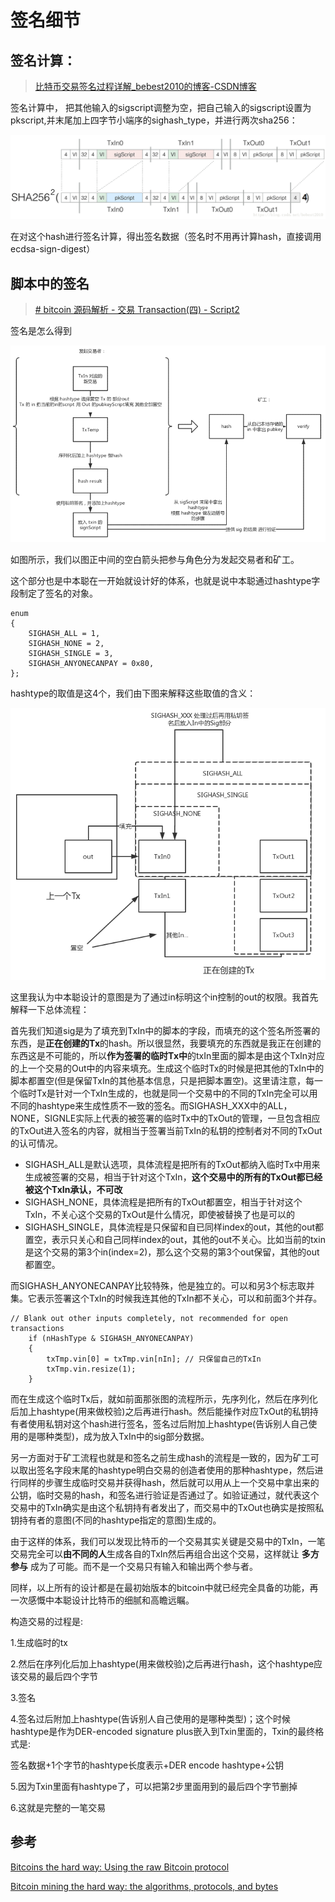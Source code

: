 # 签名细节

## 签名计算：

> [比特币交易签名过程详解_bebest2010的博客-CSDN博客](https://blog.csdn.net/bebest2010/article/details/81070071)

签名计算中， 把其他输入的sigscript调整为空，把自己输入的sigscript设置为pkscript,并末尾加上四字节小端序的sighash_type，并进行两次sha256：

![](images/sighash.png)

在对这个hash进行签名计算，得出签名数据（签名时不用再计算hash，直接调用ecdsa-sign-digest）

## **脚本中的签名**

> [# bitcoin 源码解析 - 交易 Transaction(四) - Script2](https://zhuanlan.zhihu.com/p/35684664)

签名是怎么得到

![](images/sighash2.png)

如图所示，我们以图正中间的空白箭头把参与角色分为发起交易者和矿工。

这个部分也是中本聪在一开始就设计好的体系，也就是说中本聪通过hashtype字段制定了签名的对象。

```text
enum
{
    SIGHASH_ALL = 1,
    SIGHASH_NONE = 2,
    SIGHASH_SINGLE = 3,
    SIGHASH_ANYONECANPAY = 0x80,
};
```

hashtype的取值是这4个，我们由下图来解释这些取值的含义：

![](images/sighash3.png)

这里我认为中本聪设计的意图是为了通过in标明这个in控制的out的权限。我首先解释一下总体流程：

首先我们知道sig是为了填充到TxIn中的脚本的字段，而填充的这个签名所签署的东西，是**正在创建的Tx**的hash。所以很显然，我要填充的东西就是我正在创建的东西这是不可能的，所以**作为签署的临时Tx中**的txIn里面的脚本是由这个TxIn对应的上一个交易的Out中的内容来填充。生成这个临时Tx的时候是把其他的TxIn中的脚本都置空(但是保留TxIn的其他基本信息，只是把脚本置空)。这里请注意，每一个临时Tx是针对一个TxIn生成的，也就是同一个交易中的不同的TxIn完全可以用不同的hashtype来生成性质不一致的签名。而SIGHASH_XXX中的ALL，NONE，SIGNLE实际上代表的被签署的临时Tx中的TxOut的管理，一旦包含相应的TxOut进入签名的内容，就相当于签署当前TxIn的私钥的控制者对不同的TxOut的认可情况。

- SIGHASH_ALL是默认选项，具体流程是把所有的TxOut都纳入临时Tx中用来生成被签署的交易，相当于针对这个TxIn，**这个交易中的所有的TxOut都已经被这个TxIn承认，不可改**
- SIGHASH_NONE，具体流程是把所有的TxOut都置空，相当于针对这个TxIn，不关心这个交易的TxOut是什么情况，即使被替换了也是可以的
- SIGHASH_SINGLE，具体流程是只保留和自已同样index的out，其他的out都置空，表示只关心和自己同样index的out，其他的out不关心。比如当前的txin是这个交易的第3个in(index=2)，那么这个交易的第3个out保留，其他的out都置空。

而SIGHASH_ANYONECANPAY比较特殊，他是独立的。可以和另3个标志取并集。它表示签署这个TxIn的时候我连其他的TxIn都不关心，可以和前面3个并存。

```text
// Blank out other inputs completely, not recommended for open transactions
    if (nHashType & SIGHASH_ANYONECANPAY)
    {
        txTmp.vin[0] = txTmp.vin[nIn]; // 只保留自己的TxIn
        txTmp.vin.resize(1);
    }
```

而在生成这个临时Tx后，就如前面那张图的流程所示，先序列化，然后在序列化后加上hashtype(用来做校验)之后再进行hash。然后能操作对应TxOut的私钥持有者使用私钥对这个hash进行签名，签名过后附加上hashtype(告诉别人自己使用的是哪种类型)，成为放入TxIn中的sig部分数据。

另一方面对于矿工流程也就是和签名之前生成hash的流程是一致的，因为矿工可以取出签名字段末尾的hashtype明白交易的创造者使用的那种hashtype，然后进行同样的步骤生成临时交易并获得hash，然后就可以用从上一个交易中拿出来的公钥，临时交易的hash，和签名进行验证是否通过了。如验证通过，就代表这个交易中的TxIn确实是由这个私钥持有者发出了，而交易中的TxOut也确实是按照私钥持有者的意图(不同的hashtype指定的意图)生成的。

由于这样的体系，我们可以发现比特币的一个交易其实关键是交易中的TxIn，一笔交易完全可以**由不同的人**生成各自的TxIn然后再组合出这个交易，这样就让 **多方参与** 成为了可能。而不是一个交易只有输入和输出两个参与者。

同样，以上所有的设计都是在最初始版本的bitcoin中就已经完全具备的功能，再一次感慨中本聪设计比特币的细腻和高瞻远瞩。

构造交易的过程是:

1.生成临时的tx

2.然后在序列化后加上hashtype(用来做校验)之后再进行hash，这个hashtype应该交易的最后四个字节

3.签名

4.签名过后附加上hashtype(告诉别人自己使用的是哪种类型)；这个时候hashtype是作为DER-encoded signature plus嵌入到Txin里面的，Txin的最终格式是:

签名数据+1个字节的hashtype长度表示+DER encode hashtype+公钥

5.因为Txin里面有hashtype了，可以把第2步里面用到的最后四个字节删掉

6.这就是完整的一笔交易

## 参考

[Bitcoins the hard way: Using the raw Bitcoin protocol](http://www.righto.com/2014/02/bitcoins-hard-way-using-raw-bitcoin.html)

[Bitcoin mining the hard way: the algorithms, protocols, and bytes](http://www.righto.com/2014/02/bitcoin-mining-hard-way-algorithms.html)
